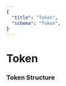 ```yaml
---
{
  "title": "Token",
  "schema": "Token",
}
---
```


# Token

### Token Structure

<GenerateTable/>